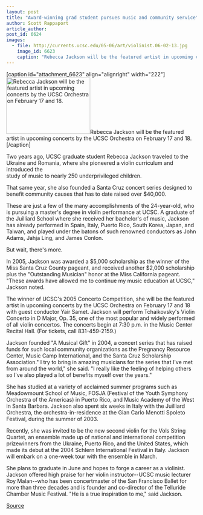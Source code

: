 ```yaml
---
layout: post
title: "Award-winning grad student pursues music and community service"
author: Scott Rappaport
article_author: 
post_id: 6624
images:
  - file: http://currents.ucsc.edu/05-06/art/violinist.06-02-13.jpg
    image_id: 6623
    caption: "Rebecca Jackson will be the featured artist in upcoming concerts by the UCSC Orchestra on February 17 and 18."
---
```


[caption id="attachment_6623" align="alignright" width="222"]<a href="http://dev-ucsc-news.pantheonsite.io/wp-content/uploads/2006/02/violinist.06-02-13.jpg"><img class="size-full wp-image-6623" src="http://dev-ucsc-news.pantheonsite.io/wp-content/uploads/2006/02/violinist.06-02-13.jpg" alt="Rebecca Jackson will be the featured artist in upcoming concerts by the UCSC Orchestra on February 17 and 18." width="222" height="149" /></a>Rebecca Jackson will be the featured artist in upcoming concerts by the UCSC Orchestra on February 17 and 18.[/caption]
<a name="content" id="content"></a>
<p>
  Two years ago, UCSC graduate student Rebecca Jackson traveled to the Ukraine and Romania, where she pioneered a violin curriculum and introduced the<br>
  study of music to nearly 250 underprivileged children.
</p>
<p>
  That same year, she also founded a Santa Cruz concert series designed to benefit community causes that has to date raised over $40,000.
</p>
<p>
  These are just a few of the many accomplishments of the 24-year-old, who is pursuing a master's degree in violin performance at UCSC. A graduate of the Juilliard School where she received her bachelor's of music, Jackson has already performed in Spain, Italy, Puerto Rico, South Korea, Japan, and Taiwan, and played under the batons of such renowned conductors as John Adams, Jahja Ling, and James Conlon.
</p>
<p>
  But wait, there's more.
</p>
<p>
  In 2005, Jackson was awarded a $5,000 scholarship as the winner of the Miss Santa Cruz County pageant, and received another $2,000 scholarship plus the "Outstanding Musician" honor at the Miss California pageant. "These awards have allowed me to continue my music education at UCSC," Jackson noted.
</p>
<p>
  The winner of UCSC's 2005 Concerto Competition, she will be the featured artist in upcoming concerts by the UCSC Orchestra on February 17 and 18 with guest conductor Yair Samet. Jackson will perform Tchaikovsky's Violin Concerto in D Major, Op. 35, one of the most popular and widely performed of all violin concertos. The concerts begin at 7:30 p.m. in the Music Center Recital Hall. (For tickets, call 831-459-2159.)
</p>
<p>
  Jackson founded "A Musical Gift" in 2004, a concert series that has raised funds for such local community organizations as the Pregnancy Resource Center, Music Camp International, and the Santa Cruz Scholarship Association." I try to bring in amazing musicians for the series that I've met from around the world," she said. "I really like the feeling of helping others so I've also played a lot of benefits myself over the years."
</p>
<p>
  She has studied at a variety of acclaimed summer programs such as Meadowmount School of Music, FOSJA (Festival of the Youth Symphony Orchestra of the Americas) in Puerto Rico, and Music Academy of the West in Santa Barbara. Jackson also spent six weeks in Italy with the Juilliard Orchestra, the orchestra-in-residence at the Gian Carlo Menotti Spoleto Festival, during the summer of 2003.
</p>
<p>
  Recently, she was invited to be the new second violin for the Vols String Quartet, an ensemble made up of national and international competition prizewinners from the Ukraine, Puerto Rico, and the United States, which made its debut at the 2004 Schlern International Festival in Italy. Jackson will embark on a one-week tour with the ensemble in March.
</p>
<p>
  She plans to graduate in June and hopes to forge a career as a violinist. Jackson offered high praise for her violin instructor--UCSC music lecturer Roy Malan--who has been <a>concertmaster of the San Francisco Ballet for more than three decades and is founder and co-director of the Telluride Chamber Music Festival</a>. "He is a true inspiration to me," said Jackson.
</p>
<p><a href="http://www1.ucsc.edu/currents/05-06/02-13/jackson.asp" title="Permalink to jackson">Source</a></p>
